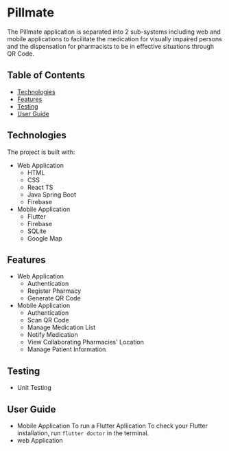 # Pillmate
The Pillmate application is separated into 2 sub-systems including web and mobile applications to facilitate the medication for visually impaired persons and the dispensation for pharmacists to be in effective situations through QR Code.
## Table of Contents
* [Technologies](#technologies)
* [Features](#features)
* [Testing](#testing)
* [User Guide](#testing)
## Technologies
The project is built with:
- Web Application
  - HTML
  - CSS
  - React TS
  - Java Spring Boot
  - Firebase
- Mobile Application
  - Flutter
  - Firebase
  - SQLite
  - Google Map
## Features
- Web Application
  - Authentication 
  - Register Pharmacy
  - Generate QR Code
- Mobile Application
  - Authentication
  - Scan QR Code
  - Manage Medication List
  - Notify Medication
  - View Collaborating Pharmacies' Location
  - Manage Patient Information
## Testing
- Unit Testing
## User Guide
- Mobile Application
  To run a Flutter Apllication
  To check your Flutter installation, run `flutter doctor` in the terminal.
- web Application


